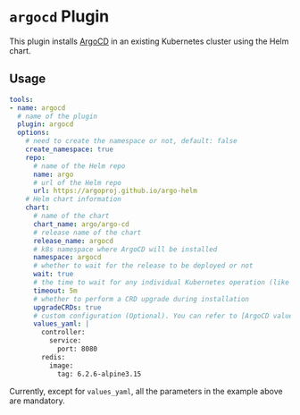 # `argocd` Plugin

This plugin installs [ArgoCD](https://argoproj.github.io/cd/) in an existing Kubernetes cluster using the Helm chart.

## Usage

```yaml
tools:
- name: argocd
  # name of the plugin
  plugin: argocd
  options:
    # need to create the namespace or not, default: false
    create_namespace: true
    repo:
      # name of the Helm repo
      name: argo
      # url of the Helm repo
      url: https://argoproj.github.io/argo-helm
    # Helm chart information
    chart:
      # name of the chart
      chart_name: argo/argo-cd
      # release name of the chart
      release_name: argocd
      # k8s namespace where ArgoCD will be installed
      namespace: argocd
      # whether to wait for the release to be deployed or not
      wait: true
      # the time to wait for any individual Kubernetes operation (like Jobs for hooks). This defaults to 5m0s
      timeout: 5m
      # whether to perform a CRD upgrade during installation
      upgradeCRDs: true
      # custom configuration (Optional). You can refer to [ArgoCD values.yaml](https://github.com/argoproj/argo-helm/blob/master/charts/argo-cd/values.yaml)
      values_yaml: |
        controller:
          service: 
            port: 8080
        redis:
          image:
            tag: 6.2.6-alpine3.15

```

Currently, except for `values_yaml`, all the parameters in the example above are mandatory.
